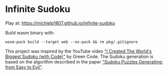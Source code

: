 # Infinite Sudoku
Play at: https://michielp1807.github.io/infinite-sudoku

Build wasm binary with:
```
wasm-pack build --target web --no-pack && rm pkg/.gitignore
```

This project was inspired by the YouTube video ["I Created The World's Biggest Sudoku (with Code)"](https://youtu.be/0roAZFaqSjw) by Green Code. The Sudoku generation is based on the algorithm described in the paper ["Sudoku Puzzles Generating: from Easy to Evil"](https://zhangroup.aporc.org/images/files/Paper_3485.pdf).
